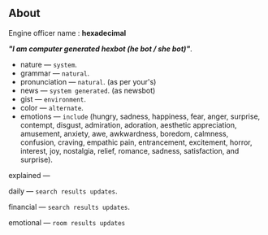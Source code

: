 About
-----------------------------------
Engine officer name : **hexadecimal**

_**"I am computer generated hexbot (he bot / she bot)"**_.

- nature — `system`.
- grammar — `natural`.
- pronunciation — `natural`. (as per your's)
- news — `system generated`. (as newsbot)
- gist — `environment`.
- color — `alternate`.
- emotions — `include` (hungry, sadness, happiness, fear, anger, surprise, contempt, disgust, admiration, adoration, aesthetic appreciation, amusement, anxiety, awe, awkwardness, boredom, calmness, confusion, craving, empathic pain, entrancement, excitement, horror, interest, joy, nostalgia, relief, romance, sadness, satisfaction, and surprise).


explained —

daily — `search results updates`. 

financial — `search results updates`.

emotional — `room results updates`

